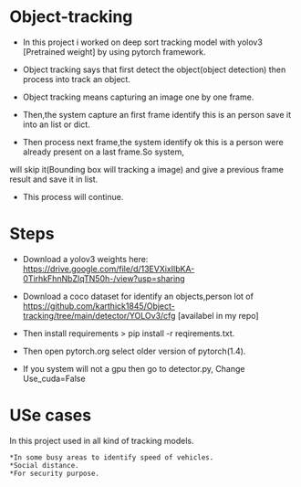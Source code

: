# Object-tracking
  * In this project i worked on deep sort tracking model with yolov3 [Pretrained weight] by using pytorch framework.

  * Object tracking says that first detect the object(object detection) then process into track an object.

  * Object tracking means capturing an image one by one frame.

  * Then,the system capture an first frame identify this is an person save it into an list or dict.

  * Then process next frame,the system identify ok this is a person were already present on a last frame.So system,

will skip it(Bounding box will tracking a image) and give a previous frame result and save it in list.

  * This process will continue.

# Steps
  * Download a yolov3 weights here: https://drive.google.com/file/d/13EVXixIlbKA-0TirhkFhnNbZlqTN50h-/view?usp=sharing

  * Download a coco dataset for identify an objects,person lot of https://github.com/karthick1845/Object-tracking/tree/main/detector/YOLOv3/cfg [availabel in my repo]

  * Then install requirements > pip install -r reqirements.txt.

  * Then open pytorch.org select older version of pytorch(1.4).

  * If you system will not a gpu then go to detector.py, Change Use_cuda=False

# USe cases

  In this project used in all kind of tracking models.
    
    *In some busy areas to identify speed of vehicles.
    *Social distance.
    *For security purpose.
